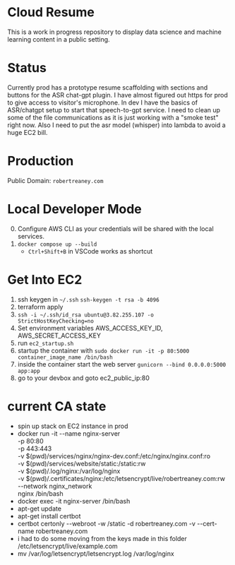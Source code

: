 # Cloud Resume

This is a work in progress repository to display data science and machine learning content in a public setting. 

# Status

Currently prod has a prototype resume scaffolding with sections and buttons for the ASR chat-gpt plugin. I have almost figured out https for prod to give access to visitor's microphone. In dev I have the basics of ASR/chatgpt setup to start that speech-to-gpt service. I need to clean up some of the file communications as it is just working with a "smoke test" right now. Also I need to put the asr model (whisper) into lambda to avoid a huge EC2 bill.

# Production

Public Domain: `robertreaney.com`

# Local Developer Mode

0. Configure AWS CLI as your credentials will be shared with the local services.
1. `docker compose up --build`
    - `Ctrl+Shift+B` in VSCode works as shortcut

# Get Into EC2

1. ssh keygen in `~/.ssh`
```ssh-keygen -t rsa -b 4096```
2. terraform apply
3. `ssh -i ~/.ssh/id_rsa ubuntu@3.82.255.107 -o StrictHostKeyChecking=no`
4. Set environment variables AWS_ACCESS_KEY_ID, AWS_SECRET_ACCESS_KEY
5. run `ec2_startup.sh`
6. startup the container with `sudo docker run -it -p 80:5000 container_image_name /bin/bash`
7. inside the container start the web server `gunicorn --bind 0.0.0.0:5000 app:app`
8. go to your devbox and goto ec2_public_ip:80

# current CA state

- spin up stack on EC2 instance in prod
- docker run -it --name nginx-server \
    -p 80:80 \
    -p 443:443 \
    -v $(pwd)/services/nginx/nginx-dev.conf:/etc/nginx/nginx.conf:ro \
    -v $(pwd)/services/website/static:/static:rw \
    -v $(pwd)/.log/nginx:/var/log/nginx \
    -v $(pwd)/.certificates/nginx:/etc/letsencrypt/live/robertreaney.com:rw \
    --network nginx_network \
    nginx /bin/bash
- docker exec -it nginx-server /bin/bash
- apt-get update
- apt-get install certbot
- certbot certonly --webroot -w /static -d robertreaney.com -v --cert-name robertreaney.com
- i had to do some moving from the keys made in this folder /etc/letsencrypt/live/example.com
- mv /var/log/letsencrypt/letsencrypt.log /var/log/nginx